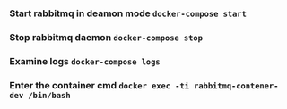 ### Start rabbitmq in deamon mode `docker-compose start`
### Stop rabbitmq daemon `docker-compose stop`
### Examine logs `docker-compose logs`
### Enter the container cmd `docker exec -ti rabbitmq-contener-dev /bin/bash`


